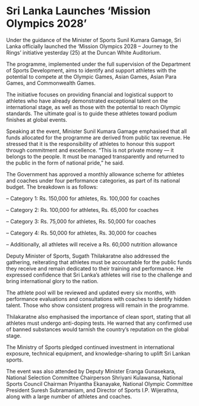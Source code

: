 # Sri Lanka Launches ‘Mission Olympics 2028’

Under the guidance of the Minister of Sports Sunil Kumara Gamage, Sri Lanka officially launched the ‘Mission Olympics 2028 – Journey to the Rings’ initiative yesterday (25) at the Duncan White Auditorium.

The programme, implemented under the full supervision of the Department of Sports Development, aims to identify and support athletes with the potential to compete at the Olympic Games, Asian Games, Asian Para Games, and Commonwealth Games.

The initiative focuses on providing financial and logistical support to athletes who have already demonstrated exceptional talent on the international stage, as well as those with the potential to reach Olympic standards. The ultimate goal is to guide these athletes toward podium finishes at global events.

Speaking at the event, Minister Sunil Kumara Gamage emphasised that all funds allocated for the programme are derived from public tax revenue. He stressed that it is the responsibility of athletes to honour this support through commitment and excellence. “This is not private money — it belongs to the people. It must be managed transparently and returned to the public in the form of national pride,” he said.

The Government has approved a monthly allowance scheme for athletes and coaches under four performance categories, as part of its national budget. The breakdown is as follows:

– Category 1: Rs. 150,000 for athletes, Rs. 100,000 for coaches

– Category 2: Rs. 100,000 for athletes, Rs. 65,000 for coaches

– Category 3: Rs. 75,000 for athletes, Rs. 50,000 for coaches

– Category 4: Rs. 50,000 for athletes, Rs. 30,000 for coaches

– Additionally, all athletes will receive a Rs. 60,000 nutrition allowance

Deputy Minister of Sports, Sugath Thilakaratne also addressed the gathering, reiterating that athletes must be accountable for the public funds they receive and remain dedicated to their training and performance. He expressed confidence that Sri Lanka’s athletes will rise to the challenge and bring international glory to the nation.

The athlete pool will be reviewed and updated every six months, with performance evaluations and consultations with coaches to identify hidden talent. Those who show consistent progress will remain in the programme.

Thilakaratne also emphasised the importance of clean sport, stating that all athletes must undergo anti-doping tests. He warned that any confirmed use of banned substances would tarnish the country’s reputation on the global stage.

The Ministry of Sports pledged continued investment in international exposure, technical equipment, and knowledge-sharing to uplift Sri Lankan sports.

The event was also attended by Deputy Minister Eranga Gunasekara, National Selection Committee Chairperson Shriyani Kulawansa, National Sports Council Chairman Priyantha Ekanayake, National Olympic Committee President Suresh Subramaniam, and Director of Sports I.P. Wijerathna, along with a large number of athletes and coaches.